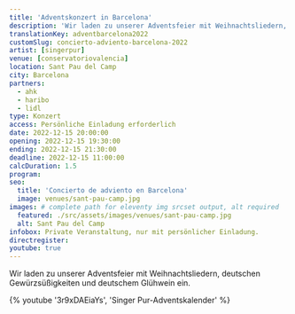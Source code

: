 ```yaml
---
title: 'Adventskonzert in Barcelona'
description: 'Wir laden zu unserer Adventsfeier mit Weihnachtsliedern, deutschen Gewürzsüßigkeiten und deutschem Glühwein ein.'
translationKey: adventbarcelona2022
customSlug: concierto-adviento-barcelona-2022
artist: [singerpur]
venue: [conservatoriovalencia]
location: Sant Pau del Camp
city: Barcelona
partners:
  - ahk
  - haribo
  - lidl
type: Konzert
access: Persönliche Einladung erforderlich
date: 2022-12-15 20:00:00
opening: 2022-12-15 19:30:00
ending: 2022-12-15 21:30:00
deadline: 2022-12-15 11:00:00
calcDuration: 1.5
program:
seo:
  title: 'Concierto de adviento en Barcelona'
  image: venues/sant-pau-camp.jpg
images: # complete path for eleventy img srcset output, alt required
  featured: ./src/assets/images/venues/sant-pau-camp.jpg
  alt: Sant Pau del Camp
infobox: Private Veranstaltung, nur mit persönlicher Einladung.
directregister:
youtube: true
---
```


Wir laden zu unserer Adventsfeier mit Weihnachtsliedern, deutschen Gewürzsüßigkeiten und deutschem Glühwein ein.

{% youtube '3r9xDAEiaYs', 'Singer Pur-Adventskalender' %}

